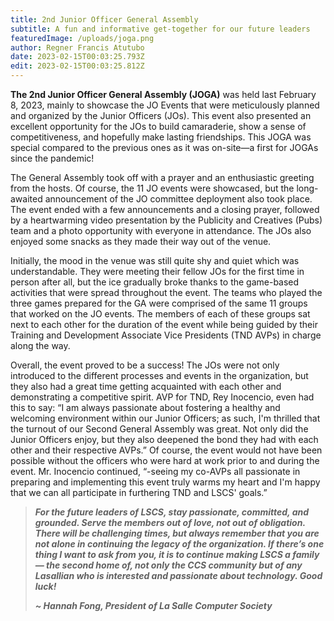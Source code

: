 ```yaml
---
title: 2nd Junior Officer General Assembly
subtitle: A fun and informative get-together for our future leaders
featuredImage: /uploads/joga.png
author: Regner Francis Atutubo
date: 2023-02-15T00:03:25.793Z
edit: 2023-02-15T00:03:25.812Z
---
```

<!--StartFragment-->

**The 2nd Junior Officer General Assembly (JOGA)** was held last February 8, 2023, mainly to showcase the JO Events that were meticulously planned and organized by the Junior Officers (JOs). This event also presented an excellent opportunity for the JOs to build camaraderie, show a sense of competitiveness, and hopefully make lasting friendships. This JOGA was special compared to the previous ones as it was on-site—a first for JOGAs since the pandemic!

The General Assembly took off with a prayer and an enthusiastic greeting from the hosts. Of course, the 11 JO events were showcased, but the long-awaited announcement of the JO committee deployment also took place. The event ended with a few announcements and a closing prayer, followed by a heartwarming video presentation by the Publicity and Creatives (Pubs) team and a photo opportunity with everyone in attendance. The JOs also enjoyed some snacks as they made their way out of the venue.

Initially, the mood in the venue was still quite shy and quiet which was understandable. They were meeting their fellow JOs for the first time in person after all, but the ice gradually broke thanks to the game-based activities that were spread throughout the event. The teams who played the three games prepared for the GA were comprised of the same 11 groups that worked on the JO events. The members of each of these groups sat next to each other for the duration of the event while being guided by their Training and Development Associate Vice Presidents (TND AVPs) in charge along the way.

Overall, the event proved to be a success! The JOs were not only introduced to the different processes and events in the organization, but they also had a great time getting acquainted with each other and demonstrating a competitive spirit. AVP for TND, Rey Inocencio, even had this to say: “I am always passionate about fostering a healthy and welcoming environment within our Junior Officers; as such, I'm thrilled that the turnout of our Second General Assembly was great. Not only did the Junior Officers enjoy, but they also deepened the bond they had with each other and their respective AVPs.” Of course, the event would not have been possible without the officers who were hard at work prior to and during the event. Mr. Inocencio continued, “-seeing my co-AVPs all passionate in preparing and implementing this event truly warms my heart and I'm happy that we can all participate in furthering TND and LSCS' goals.”

> ***For the future leaders of LSCS, stay passionate, committed, and grounded. Serve the members out of love, not out of obligation. There will be challenging times, but always remember that you are not alone in continuing the legacy of the organization. If there’s one thing I want to ask from you, it is to continue making LSCS a family — the second home of, not only the CCS community but of any Lasallian who is interested and passionate about technology. Good luck!***
>
> ***~ Hannah Fong, President of La Salle Computer Society***

<!--EndFragment-->
